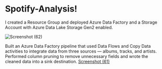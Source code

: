 # Spotify-Analysis!

I created a Resource Group and deployed Azure Data Factory and a Storage Account with Azure Data Lake Storage Gen2 enabled.

![Screenshot (62)](https://github.com/user-attachments/assets/0fd4acc3-8d6b-4d37-8f42-16c62f274344)

Built an Azure Data Factory pipeline that used Data Flows and Copy Data activities to integrate data from three sources — albums, tracks, and artists. Performed column pruning to remove unnecessary fields and wrote the cleaned data into a sink destination.
[Screenshot (61)](https://github.com/user-attachments/assets/ae9c7447-9cef-4293-8d04-7e91a4899c41)
